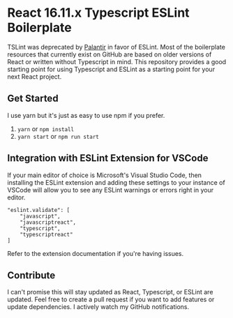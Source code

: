 # React 16.11.x Typescript ESLint Boilerplate

TSLint was deprecated by [Palantir](https://medium.com/palantir/tslint-in-2019-1a144c2317a9) in favor of ESLint. Most of the boilerplate resources that currently exist on GitHub are based on older versions of React or written without Typescript in mind. This repository provides a good starting point for using Typescript and ESLint as a starting point for your next React project.

## Get Started

I use yarn but it's just as easy to use npm if you prefer.

1. `yarn` or `npm install`
2. `yarn start` or `npm run start`

## Integration with ESLint Extension for VSCode

If your main editor of choice is Microsoft's Visual Studio Code, then installing the ESLint extension and adding these settings to your instance of VSCode
will allow you to see any ESLint warnings or errors right in your editor.

```
"eslint.validate": [
	"javascript",
	"javascriptreact",
	"typescript",
	"typescriptreact"
]
```

Refer to the extension documentation if you're having issues.

## Contribute

I can't promise this will stay updated as React, Typescript, or ESLint are updated. Feel free to create a pull request if you want to add features or update dependencies. I actively watch my GitHub notifications.

